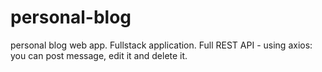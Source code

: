 # personal-blog
personal blog web app.
Fullstack application. Full REST API - using axios: you can post message, edit it and delete it.
